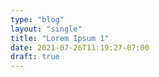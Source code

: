 ```yaml
---
type: "blog"
layout: "single"
title: "Lorem Ipsum 1"
date: 2021-07-26T11:19:27-07:00
draft: true
---
```


